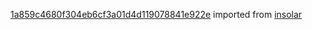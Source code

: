 [1a859c4680f304eb6cf3a01d4d119078841e922e](https://github.com/insolar/insolar/commit/1a859c4680f304eb6cf3a01d4d119078841e922e) imported from [insolar](https://github.com/insolar/insolar)
